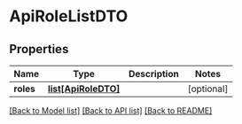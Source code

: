 # ApiRoleListDTO

## Properties
Name | Type | Description | Notes
------------ | ------------- | ------------- | -------------
**roles** | [**list[ApiRoleDTO]**](ApiRoleDTO.md) |  | [optional] 

[[Back to Model list]](../README.md#documentation-for-models) [[Back to API list]](../README.md#documentation-for-api-endpoints) [[Back to README]](../README.md)

